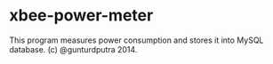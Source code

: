 xbee-power-meter
================
This program measures power consumption and stores it into MySQL database.
(c) @gunturdputra 2014.
